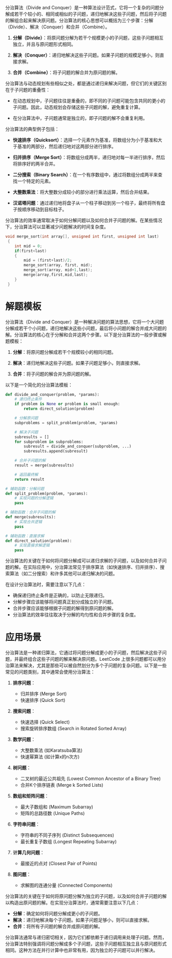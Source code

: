 分治算法（Divide and Conquer）是一种算法设计范式，它将一个复杂的问题分解成若干个较小的、相同或相似的子问题，递归地解决这些子问题，然后将子问题的解组合起来解决原问题。分治算法的核心思想可以概括为三个步骤：分解（Divide）、解决（Conquer）和合并（Combine）。

1. **分解（Divide）**：将原问题分解为若干个规模更小的子问题，这些子问题相互独立，并且与原问题形式相同。

2. **解决（Conquer）**：递归地解决这些子问题。如果子问题的规模足够小，则直接求解。

3. **合并（Combine）**：将子问题的解合并为原问题的解。

分治算法与动态规划有些相似之处，都是通过递归来解决问题，但它们的关键区别在于子问题的重叠性：

- 在动态规划中，子问题往往是重叠的，即不同的子问题可能包含共同的更小的子问题。因此，动态规划会存储这些子问题的解，避免重复计算。

- 在分治算法中，子问题通常是独立的，即子问题的解不会重复利用。

分治算法的典型例子包括：

- **快速排序（Quicksort）**：选择一个元素作为基准，将数组分为小于基准和大于基准的两部分，然后递归地对这两部分进行排序。

- **归并排序（Merge Sort）**：将数组分成两半，递归地对每一半进行排序，然后将排序好的两半合并。

- **二分搜索（Binary Search）**：在一个有序数组中，通过将数组分成两半来查找一个特定的元素。

- **大整数乘法**：将大整数分成较小的部分进行乘法运算，然后合并结果。

- **汉诺塔问题**：通过递归地将盘子从一个柱子移动到另一个柱子，最终将所有盘子按顺序移动到目标柱子。

分治算法的效率通常取决于如何分解问题以及如何合并子问题的解。在某些情况下，分治算法可以显著减少问题解决的时间复杂度。


```c
void merge_sort(int array[], unsigned int first, unsigned int last)
 {
 	int mid = 0;
 	if(first<last)
 	{
 		mid = (first+last)/2;
 		merge_sort(array, first, mid);
 		merge_sort(array, mid+1,last);
 		merge(array,first,mid,last);
 	}
 }
```



# 解题模板

分治算法（Divide and Conquer）是一种解决问题的算法思想，它将一个大问题分解成若干个小问题，递归地解决这些小问题，最后将小问题的解合并成大问题的解。分治算法的核心在于分解和合并这两个步骤。以下是分治算法的一般步骤或解题模板：

1. **分解**：将原问题分解成若干个规模较小的相同问题。

2. **解决**：递归地解决这些子问题。如果子问题足够小，则直接求解。

3. **合并**：将子问题的解合并为原问题的解。

以下是一个简化的分治算法模板：

```python
def divide_and_conquer(problem, *params):
    # 递归终止条件
    if problem is None or problem is small enough:
        return direct_solution(problem)

    # 分解原问题
    subproblems = split_problem(problem, *params)

    # 解决子问题
    subresults = []
    for subproblem in subproblems:
        subresult = divide_and_conquer(subproblem, ...)
        subresults.append(subresult)

    # 合并子问题的解
    result = merge(subresults)

    # 返回最终解
    return result

# 辅助函数：分解问题
def split_problem(problem, *params):
    # 实现问题的分解逻辑
    pass

# 辅助函数：合并子问题的解
def merge(subresults):
    # 实现合并逻辑
    pass

# 辅助函数：直接求解
def direct_solution(problem):
    # 实现直接求解逻辑
    pass
```

分治算法的关键在于如何将问题分解成可以递归求解的子问题，以及如何合并子问题的解。在实际应用中，分治算法常见于排序算法（如快速排序、归并排序）、搜索算法（如二分搜索）和许多其他可以递归解决的问题。

在设计分治算法时，需要注意以下几点：

- 确保递归终止条件是正确的，以防止无限递归。
- 分解步骤应该能够将问题真正划分成独立的子问题。
- 合并步骤应该能够根据子问题的解得到原问题的解。
- 分治算法的效率往往取决于分解的均匀性和合并步骤的复杂度。

# 应用场景

分治算法是一种递归算法，它通过将问题分解成更小的子问题，然后解决这些子问题，并最终组合这些子问题的解来解决原问题。LeetCode 上很多问题都可以用分治算法来解决，尤其是那些可以被自然划分为多个子问题的复杂问题。以下是一些常见的问题类别，其中通常会使用分治算法：

1. **排序问题**：
   - 归并排序 (Merge Sort)
   - 快速排序 (Quick Sort)

2. **搜索问题**：
   - 快速选择 (Quick Select)
   - 搜索旋转排序数组 (Search in Rotated Sorted Array)

3. **数学问题**：
   - 大整数乘法 (如Karatsuba算法)
   - 快速幂算法 (如计算x的n次方)

4. **树问题**：
   - 二叉树的最近公共祖先 (Lowest Common Ancestor of a Binary Tree)
   - 合并K个排序链表 (Merge k Sorted Lists)

5. **数组和矩阵问题**：
   - 最大子数组和 (Maximum Subarray)
   - 矩阵的总路径数 (Unique Paths)

6. **字符串问题**：
   - 字符串的不同子序列 (Distinct Subsequences)
   - 最长重复子数组 (Longest Repeating Subarray)

7. **计算几何问题**：
   - 最接近的点对 (Closest Pair of Points)

8. **图问题**：
   - 求解图的连通分量 (Connected Components)

分治算法的关键在于如何将原问题分解为独立的子问题，以及如何合并子问题的解以构造出原问题的解。在实现分治算法时，通常需要注意以下几点：

- **分解**：确定如何将问题分解成更小的子问题。
- **解决**：递归地解决每个子问题。如果子问题足够小，则可以直接求解。
- **合并**：将所有子问题的解合并成原问题的解。

分治算法通常与递归密切相关，因为它们都依赖于递归调用来处理子问题。然而，分治算法特别强调将问题分解成多个子问题，这些子问题相互独立且与原问题形式相同。这种方法在并行计算中也非常有用，因为独立的子问题可以并行解决。